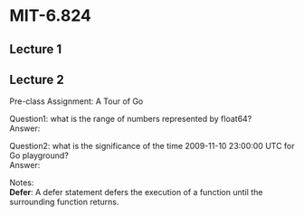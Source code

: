# MIT-6.824

## Lecture 1

## Lecture 2
Pre-class Assignment: A Tour of Go

Question1: what is the range of numbers represented by float64?<br/>Answer: 

Question2: what is the significance of the time 2009-11-10 23:00:00 UTC for Go playground?<br/>Answer:

Notes:<br/> **Defer**: A defer statement defers the execution of a function until the surrounding function returns.
